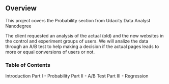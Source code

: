 ## Overview
This project covers the Probability section from Udacity Data Analyst Nanodegree

The client requested an analysis of the actual (old) and the new websites in the control and experiment groups of users. We will analize the data through an A/B test to help making a decision if the actual pages leads to more or equal conversions of users or not. 

### Table of Contents
Introduction
Part I - Probability
Part II - A/B Test
Part III - Regression
